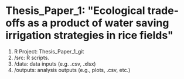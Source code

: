 # Thesis_Paper_1: "Ecological trade-offs as a product of water saving irrigation strategies in rice fields"
1. R Project: Thesis_Paper_1_git
2. /src: R scripts.
3. /data: data inputs (e.g. .csv, .xlsx)
4. /outputs: analysis outputs (e.g., plots, .csv, etc.)

